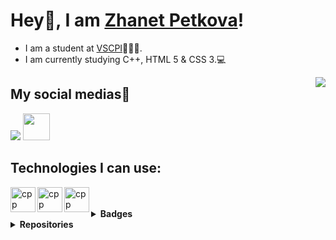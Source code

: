 
# Hey👋, I am [Zhanet Petkova](https://github.com/ZYPetkova20)!
- I am a student at [VSCPI](https://www.codingburgas.bg/)👨🏻‍💻. 
- I am currently studying C++, HTML 5 & CSS 3.💻

<img align="right" weight="250" src="https://c.tenor.com/YdTpw-54DXcAAAAC/pusheen-laptop.gif" />

## My social medias📸

 <a href = "https://www.instagram.com/zhanett.p/"><img src="https://img.icons8.com/fluent/48/000000/instagram-new.png"/></a>
 <a href = "https://eur.delve.office.com/"><img src = "https://o.remove.bg/downloads/ca61bc0e-e6fc-44ea-a8c2-3a5ab4ce96a8/office-removebg-preview.png" height = "43"/></a>

## Technologies I can use:
 
<img align="left" height="40" src="https://upload.wikimedia.org/wikipedia/commons/1/18/ISO_C%2B%2B_Logo.svg" alt="cpp">
<img align="left" height="40" src="https://upload.wikimedia.org/wikipedia/commons/thumb/6/61/HTML5_logo_and_wordmark.svg/1200px-HTML5_logo_and_wordmark.svg.png" alt="cpp">
<img align="left" height="40" src="https://upload.wikimedia.org/wikipedia/commons/d/d5/CSS3_logo_and_wordmark.svg" alt="cpp"><br>
<br>

<details>
  <br>
<summary><b>Badges</b></summary>
<img height="64" src="https://images.credly.com/size/680x680/images/fd092703-61db-4e9f-9c7c-2211d44ca87d/MOS_Word.png" alt="cpp">
<img height="64" src="https://images.credly.com/images/7cd0e3ab-f934-4a49-9c30-d1e50fc58195/MTA-Introduction_to_Programming_Using_HTML_and_CSS.png" alt="cpp">
</details>
<details>
  <summary><b>Repositories</b></summary>

[![Earthlings](https://github-readme-stats.vercel.app/api/pin/?username=smtashev20&repo=Green_Project_&theme=tokyonight)](https://github.com/SMTashev20/Green_Project_)
[![Team Hector](https://github-readme-stats.vercel.app/api/pin/?username=asslavov18&repo=TeamHector&theme=tokyonight)](https://github.com/asslavov18/TeamHector)
</details>
